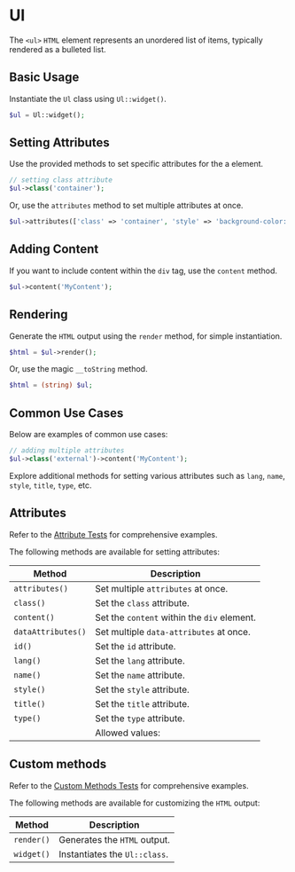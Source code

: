 # Ul

The `<ul>` `HTML` element represents an unordered list of items, typically rendered as a bulleted list.

## Basic Usage

Instantiate the `Ul` class using `Ul::widget()`.

```php
$ul = Ul::widget();
```

## Setting Attributes

Use the provided methods to set specific attributes for the a element.

```php
// setting class attribute
$ul->class('container');
```

Or, use the `attributes` method to set multiple attributes at once.

```php
$ul->attributes(['class' => 'container', 'style' => 'background-color: #eee;']);
```

## Adding Content

If you want to include content within the `div` tag, use the `content` method.

```php
$ul->content('MyContent');
```

## Rendering

Generate the `HTML` output using the `render` method, for simple instantiation. 

```php
$html = $ul->render();
```

Or, use the magic `__toString` method.

```php
$html = (string) $ul;
```

## Common Use Cases

Below are examples of common use cases:

```php
// adding multiple attributes
$ul->class('external')->content('MyContent');
```

Explore additional methods for setting various attributes such as `lang`, `name`, `style`, `title`, `type`, etc.

## Attributes

Refer to the [Attribute Tests](https://github.com/php-forge/html/blob/main/tests/Group/Ul/AttributeTest.php) for
comprehensive examples.

The following methods are available for setting attributes:

| Method            | Description                                                                                      |
| ----------------- | ------------------------------------------------------------------------------------------------ |
| `attributes()`    | Set multiple `attributes` at once.                                                               |
| `class()`         | Set the `class` attribute.                                                                       |
| `content()`       | Set the `content` within the `div` element.                                                      |
| `dataAttributes()`| Set multiple `data-attributes` at once.                                                          |
| `id()`            | Set the `id` attribute.                                                                          |
| `lang()`          | Set the `lang` attribute.                                                                        |
| `name()`          | Set the `name` attribute.                                                                        |
| `style()`         | Set the `style` attribute.                                                                       |
| `title()`         | Set the `title` attribute.                                                                       |
| `type()`          | Set the `type` attribute.                                                                        |
|                   | Allowed values: 

## Custom methods

Refer to the [Custom Methods Tests](https://github.com/php-forge/html/blob/main/tests/Group/Ul/CustomMethodTest.php)
for comprehensive examples.

The following methods are available for customizing the `HTML` output:

| Method    | Description                                                                                              |
| --------- | -------------------------------------------------------------------------------------------------------- |
| `render()`| Generates the `HTML` output.                                                                             |
| `widget()`| Instantiates the `Ul::class`.                                                                            |
